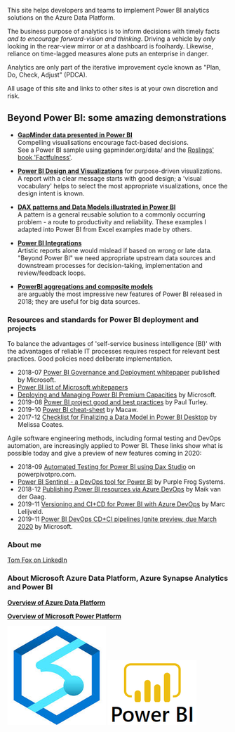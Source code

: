 This site helps developers and teams to implement Power BI analytics solutions on the Azure Data Platform.  

The business purpose of analytics is to inform decisions with timely facts *and to encourage forward-vision and thinking*.  Driving a vehicle by *only* looking in the rear-view mirror or at a dashboard is foolhardy.  Likewise, reliance on time-lagged measures alone puts an enterprise in danger.

Analytics are only part of the iterative improvement cycle known as "Plan, Do, Check, Adjust" (PDCA).

All usage of this site and links to other sites is at your own discretion and risk.

## Beyond Power BI: some amazing demonstrations

- **[GapMinder data presented in Power BI](https://beyondpowerbi.com/Power-BI-samples-GapMinder/)** <br>
  Compelling visualisations encourage fact-based decisions. <br>
  See a Power BI sample using gapminder.org/data/ and the [Roslings' book 'Factfulness'](https://en.wikipedia.org/wiki/Factfulness:_Ten_Reasons_We%27re_Wrong_About_the_World_%E2%80%93_and_Why_Things_Are_Better_Than_You_Think).  
- **[Power BI Design and Visualizations](https://beyondpowerbi.com/Power-BI-Design-and-Visualizations/)** for purpose-driven visualizations.  
  A report with a clear message starts with good design; a 'visual vocabulary' helps to select the most appropriate visualizations, once the design intent is known. 
- **[DAX patterns and Data Models illustrated in Power BI](https://beyondpowerbi.com/Power-BI-samples-DAX-patterns/)**<br>
A pattern is a general reusable solution to a commonly occurring problem - a route to productivity and reliability.  These examples I adapted into Power BI from Excel examples made by others.
- **[Power BI Integrations](https://beyondpowerbi.com/Power-BI-integrations/)**<br>
  Artistic reports alone would mislead if based on wrong or late data.  <br>
  "Beyond Power BI" we need appropriate upstream data sources and downstream processes for decision-taking, implementation and review/feedback loops.
  
- **[PowerBI aggregations and composite models](https://beyondpowerbi.com/Power-BI-aggregations-composite-models/)**<br> are arguably the most impressive new features of Power BI released in 2018; they are useful for big data sources.
  
### Resources and standards for Power BI deployment and projects

To balance the advantages of 'self-service business intelligence (BI)' with the advantages of reliable IT processes requires respect for relevant best practices.  Good policies need deliberate implementation.
- 2018-07 [Power BI Governance and Deployment whitepaper](https://docs.microsoft.com/en-gb/power-bi/service-admin-governance) published by Microsoft.
- [Power BI list of Microsoft whitepapers](https://docs.microsoft.com/en-gb/power-bi/whitepapers)
- [Deploying and Managing Power BI Premium Capacities](https://docs.microsoft.com/en-us/power-bi/whitepaper-powerbi-premium-deployment) by Microsoft.
- 2019-08 [Power BI project good and best practices](https://sqlserverbi.blog/2019/08/24/power-bi-project-good-and-best-practices/) by Paul Turley.
- 2019-10 [Power BI cheat-sheet](https://bit.ly/cheatsheetpbi) by Macaw.
- 2017-12 [Checklist for Finalizing a Data Model in Power BI Desktop](https://www.sqlchick.com/entries/2017/12/23/checklist-for-finalizing-a-data-model-in-power-bi-desktop) by Melissa Coates.
  
Agile software engineering methods, including formal testing and DevOps automation, are increasingly applied to Power BI.  These links show what is possible today and give a preview of new features coming in 2020:
- 2018-09 [Automated Testing for Power BI using Dax Studio](https://powerpivotpro.com/2018/09/automated-testing-using-dax-for-power-bi/) on powerpivotpro.com.
- [Power BI Sentinel - a DevOps tool for Power BI](https://www.powerbisentinel.com/power-bi-devops/) by Purple Frog Systems.
- 2018-12 [Publishing Power BI resources via Azure DevOps](https://msftplayground.com/2018/12/administrating-and-publishing-power-bi-resources-via-azure-devops/) by Maik van der Gaag.
- 2019-11 [Versioning and CI+CD for Power BI with Azure DevOps](https://data-marc.com/2019/11/12/versioning-and-ci-cd-for-power-bi-with-azure-devops/) by Marc Lelijveld.
- 2019-11 [Power BI DevOps CD+CI pipelines Ignite preview, due March 2020](https://myignite.techcommunity.microsoft.com/sessions/83502?source=sessions) by Microsoft.


### About me
[Tom Fox on LinkedIn](https://www.linkedin.com/in/tomfox247/)

### About Microsoft Azure Data Platform, Azure Synapse Analytics and Power BI

**[Overview of Azure Data Platform](https://azure.microsoft.com/en-gb/overview/data-platform/)**

**[Overview of Microsoft Power Platform](https://powerplatform.microsoft.com/en-gb/)**

[![Microsoft Azure Synapse Analytics main page](images/Azure-Synapse-Analytics-logo.jpg "click image to follow link")](https://azure.microsoft.com/en-gb/services/synapse-analytics/)
[![Microsoft Power BI main page](images/power-bi-logo.png "click image to follow link")](https://powerbi.microsoft.com/en-us/)

